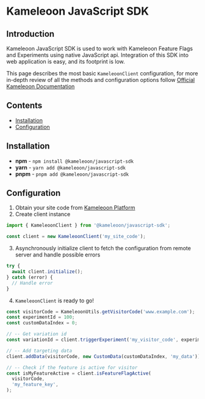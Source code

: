 # Kameleoon JavaScript SDK

## Introduction
Kameleoon JavaScript SDK is used to work with Kameleoon Feature Flags and Experiments using native JavaScript api. 
Integration of this SDK into web application is easy, and its footprint is low.

This page describes the most basic `KameleoonClient` configuration, for more in-depth review of all the methods and configuration options follow [Official Kameleoon Documentation](https://developers.kameleoon.com/javascript-sdk.html)

## Contents
- [Installation](#installation)
- [Configuration](#configuration)

## Installation
- **npm** - `npm install @kameleoon/javascript-sdk`
- **yarn** - `yarn add @kameleoon/javascript-sdk`
- **pnpm** - `pnpm add @kameleoon/javascript-sdk`

## Configuration

1. Obtain your site code from [Kameleoon Platform](https://app.kameleoon.com/)
2. Create client instance
```ts
import { KameleoonClient } from '@kameleoon/javascript-sdk';

const client = new KameleoonClient('my_site_code');
```
3. Asynchronously initialize client to fetch the configuration from remote server and handle possible errors
```ts
try {
  await client.initialize();
} catch (error) {
  // Handle error
}
```
4. `KameleoonClient` is ready to go!
```ts
const visitorCode = KameleoonUtils.getVisitorCode('www.example.com');
const experimentId = 100;
const customDataIndex = 0;

// -- Get variation id
const variationId = client.triggerExperiment('my_visitor_code', experimentId);

// -- Add targeting data
client.addData(visitorCode, new CustomData(customDataIndex, 'my_data'));

// -- Check if the feature is active for visitor
const isMyFeatureActive = client.isFeatureFlagActive(
  visitorCode,
  'my_feature_key',
);
```


